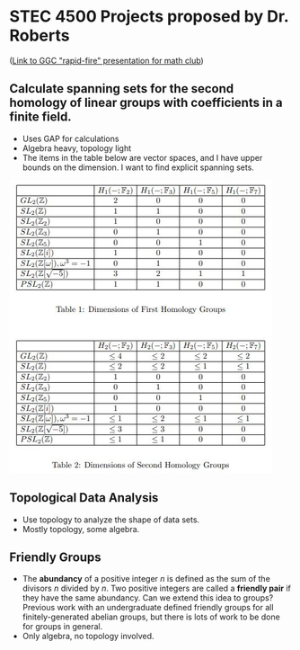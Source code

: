 # STEC 4500 Projects proposed by Dr. Roberts

([Link to GGC "rapid-fire" presentation for math club](https://docs.google.com/presentation/d/1kSm9SvS4bZXMD3z2VctpPMZJKLpwCHGuGj_GwnX1hWk/edit?usp=sharing))

## Calculate spanning sets for the second homology of linear groups with coefficients in a finite field.
- Uses GAP for calculations
- Algebra heavy, topology light
- The items in the table below are vector spaces, and I have upper bounds on the dimension. I want to find explicit spanning sets. 

![tables](https://raw.githubusercontent.com/jd-roberts/generators-group-homology/main/undergrad-research/Capture2.JPG)



## Topological Data Analysis
- Use topology to analyze the shape of data sets.
- Mostly topology, some algebra.


## Friendly Groups
- The **abundancy** of a positive integer *n* is defined as the sum of the divisors *n* divided by *n*. Two positive integers are called a **friendly pair** if they have the same abundancy. Can we extend this idea to groups? Previous work with an undergraduate defined friendly groups for all finitely-generated abelian groups, but there is lots of work to be done for groups in general. 
- Only algebra, no topology involved.
